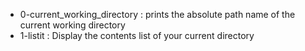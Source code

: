 - 0-current_working_directory : prints the absolute path name of the current working directory
- 1-listit : Display the contents list of your current directory